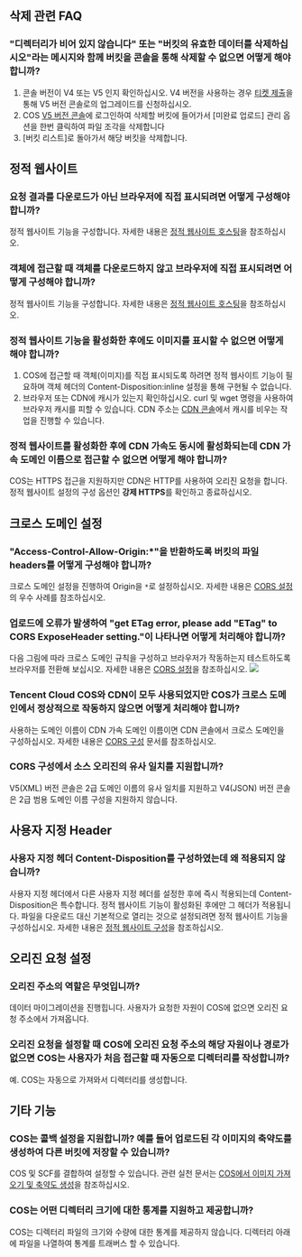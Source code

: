 ## 삭제 관련 FAQ

### "디렉터리가 비어 있지 않습니다" 또는 "버킷의 유효한 데이터를 삭제하십시오"라는 메시지와 함께 버킷을 콘솔을 통해 삭제할 수 없으면 어떻게 해야 합니까?

1. 콘솔 버전이 V4 또는 V5 인지 확인하십시오. V4 버전을 사용하는 경우 [티켓 제출](https://console.cloud.tencent.com/workorder/category?level1_id=83&level2_id=84&source=0&data_title=%E5%AF%B9%E8%B1%A1%E5%AD%98%E5%82%A8%20COS&level3_id=91&radio_title=%E6%8E%A7%E5%88%B6%E5%8F%B0%E9%97%AE%E9%A2%98&queue=28&scene_code=14471&step=2)을 통해 V5 버전 콘솔로의 업그레이드를 신청하십시오.
2. COS [V5 버전 콘솔](https://console.cloud.tencent.com/cos5)에 로그인하여 삭제할 버킷에 들어가서 [미완료 업로드] 관리 옵션을 한번 클릭하여 파일 조각을 삭제합니다
3. [버킷 리스트]로 돌아가서 해당 버킷을 삭제합니다.

## 정적 웹사이트

### 요청 결과를 다운로드가 아닌 브라우저에 직접 표시되려면 어떻게 구성해야 합니까?

정적 웹사이트 기능을 구성합니다. 자세한 내용은 [정적 웹사이트 호스팅](https://cloud.tencent.com/document/product/436/9512)을 참조하십시오.

### 객체에 접근할 때 객체를 다운로드하지 않고 브라우저에 직접 표시되려면 어떻게 구성해야 합니까?

정적 웹사이트 기능을 구성합니다. 자세한 내용은 [정적 웹사이트 호스팅](https://cloud.tencent.com/document/product/436/9512)을 참조하십시오.

### 정적 웹사이트 기능을 활성화한 후에도 이미지를 표시할 수 없으면 어떻게 해야 합니까?

1. COS에 접근할 때 객체(이미지)를 직접 표시되도록 하려면 정적 웹사이트 기능이 필요하며 객체 헤더의 Content-Disposition:inline 설정을 통해 구현될 수 없습니다.
2. 브라우저 또는 CDN에 캐시가 있는지 확인하십시오. curl 및 wget 명령을 사용하여 브라우저 캐시를 피할 수 있습니다. CDN 주소는 [CDN 콘솔](https://console.cloud.tencent.com/cdn)에서 캐시를 비우는 작업을 진행할 수 있습니다.

### 정적 웹사이트를 활성화한 후에 CDN 가속도 동시에 활성화되는데 CDN 가속 도메인 이름으로 접근할 수 없으면 어떻게 해야 합니까?

COS는 HTTPS 접근을 지원하지만 CDN은 HTTP를 사용하여 오리진 요청을 합니다. 정적 웹사이트 설정의 구성 옵션인 **강제 HTTPS**를 확인하고 종료하십시오.

## 크로스 도메인 설정

### "Access-Control-Allow-Origin:*"을 반환하도록 버킷의 파일 headers를 어떻게 구성해야 합니까?

크로스 도메인 설정을 진행하여 Origin을 `*`로 설정하십시오. 자세한 내용은 [CORS 설정](https://cloud.tencent.com/document/product/436/11488)의 우수 사례를 참조하십시오.

### 업로드에 오류가 발생하여 "get ETag error, please add "ETag" to CORS ExposeHeader setting."이 나타나면 어떻게 처리해야 합니까?

다음 그림에 따라 크로스 도메인 규칙을 구성하고 브라우저가 작동하는지 테스트하도록 브라우저를 전환해 보십시오. 자세한 내용은 [CORS 설정](https://cloud.tencent.com/document/product/436/11488)을 참조하십시오.
![](https://main.qcloudimg.com/raw/5a5ad33e9f66b2b2d11d34376ea27644.png)

### Tencent Cloud COS와 CDN이 모두 사용되었지만 COS가 크로스 도메인에서 정상적으로 작동하지 않으면 어떻게 처리해야 합니까?

사용하는 도메인 이름이 CDN 가속 도메인 이름이면 CDN 콘솔에서 크로스 도메인을 구성하십시오. 자세한 내용은 [CORS 구성](https://cloud.tencent.com/document/product/228/6296#.E8.B7.A8.E5.9F.9F.E9.85.8D.E7.BD.AE) 문서를 참조하십시오.

### CORS 구성에서 소스 오리진의 유사 일치를 지원합니까?

V5(XML) 버전 콘솔은 2급 도메인 이름의 유사 일치를 지원하고 V4(JSON) 버전 콘솔은 2급 범용 도메인 이름 구성을 지원하지 않습니다.

## 사용자 지정 Header

### 사용자 지정 헤더 Content-Disposition를 구성하였는데 왜 적용되지 않습니까?
사용자 지정 헤더에서 다른 사용자 지정 헤더를 설정한 후에 즉시 적용되는데 Content-Disposition은 특수합니다. 정적 웹사이트 기능이 활성화된 후에만 그 헤더가 적용됩니다.
파일을 다운로드 대신 기본적으로 열리는 것으로 설정되려면 정적 웹사이트 기능을 구성하십시오. 자세한 내용은 [정적 웹사이트 구성](https://cloud.tencent.com/document/product/436/14984)을 참조하십시오.

## 오리진 요청 설정

### 오리진 주소의 역할은 무엇입니까?

데이터 마이그레이션을 진행힙니다. 사용자가 요청한 자원이 COS에 없으면 오리진 요청 주소에서 가져옵니다.

### 오리진 요청을 설정할 때 COS에 오리진 요청 주소의 해당 자원이나 경로가 없으면 COS는 사용자가 처음 접근할 때 자동으로 디렉터리를 작성합니까?

예. COS는 자동으로 가져와서 디렉터리를 생성합니다.

## 기타 기능

### COS는 콜백 설정을 지원합니까? 예를 들어 업로드된 각 이미지의 축약도를 생성하여 다른 버킷에 저장할 수 있습니까?

COS 및 SCF를 결합하여 설정할 수 있습니다. 관련 실천 문서는 [COS에서 이미지 가져오기 및 축약도 생성](https://cloud.tencent.com/document/product/583/9734)을 참조하십시오.

### COS는 어떤 디렉터리 크기에 대한 통계를 지원하고 제공합니까?

 COS는 디렉터리 파일의 크기와 수량에 대한 통계를 제공하지 않습니다. 디렉터리 아래에 파일을 나열하여 통계를 트래버스 할 수 있습니다.
